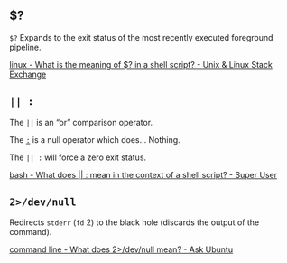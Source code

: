 ## $?

`$?` Expands to the exit status of the most recently executed foreground pipeline.

[linux - What is the meaning of $? in a shell script? - Unix & Linux Stack Exchange](https://unix.stackexchange.com/questions/7704/what-is-the-meaning-of-in-a-shell-script#:~:text=%24%3F%20%2DThe%20exit%20status%20of,under%20which%20they%20are%20executing.) 



## `|| :`

The `||` is an “or” comparison operator.

The [`:`](http://www.gnu.org/software/bash/manual/html_node/Bourne-Shell-Builtins.html#index-_003a) is a null operator which does… Nothing. 

The `|| :` will force a zero exit status.

 [bash - What does || : mean in the context of a shell script? - Super User](https://superuser.com/questions/1022374/what-does-mean-in-the-context-of-a-shell-script) 



## `2>/dev/null `

Redirects `stderr` (`fd` 2) to the black hole (discards the output of the command).

[command line - What does 2>/dev/null mean? - Ask Ubuntu](https://askubuntu.com/a/350212/849866)
